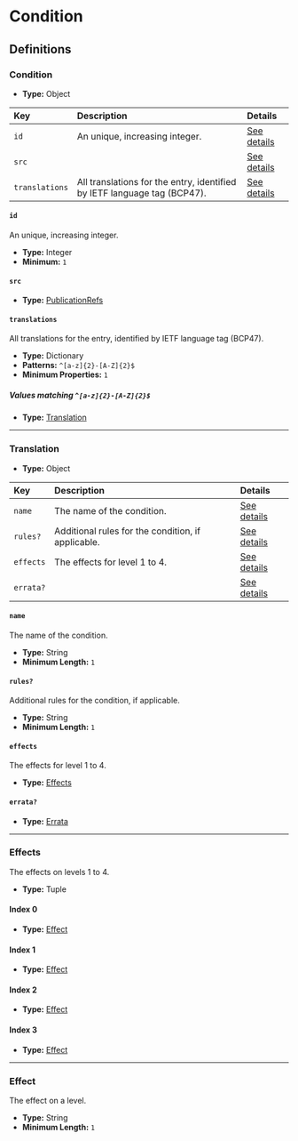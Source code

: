 # Condition

## Definitions

### <a name="Condition"></a> Condition

- **Type:** Object

Key | Description | Details
:-- | :-- | :--
`id` | An unique, increasing integer. | <a href="#Condition/id">See details</a>
`src` |  | <a href="#Condition/src">See details</a>
`translations` | All translations for the entry, identified by IETF language tag (BCP47). | <a href="#Condition/translations">See details</a>

#### <a name="Condition/id"></a> `id`

An unique, increasing integer.

- **Type:** Integer
- **Minimum:** `1`

#### <a name="Condition/src"></a> `src`

- **Type:** <a href="./_PublicationRef.md#PublicationRefs">PublicationRefs</a>

#### <a name="Condition/translations"></a> `translations`

All translations for the entry, identified by IETF language tag (BCP47).

- **Type:** Dictionary
- **Patterns:** `^[a-z]{2}-[A-Z]{2}$`
- **Minimum Properties:** `1`

##### Values matching `^[a-z]{2}-[A-Z]{2}$`

- **Type:** <a href="#Translation">Translation</a>

---

### <a name="Translation"></a> Translation

- **Type:** Object

Key | Description | Details
:-- | :-- | :--
`name` | The name of the condition. | <a href="#Translation/name">See details</a>
`rules?` | Additional rules for the condition, if applicable. | <a href="#Translation/rules">See details</a>
`effects` | The effects for level 1 to 4. | <a href="#Translation/effects">See details</a>
`errata?` |  | <a href="#Translation/errata">See details</a>

#### <a name="Translation/name"></a> `name`

The name of the condition.

- **Type:** String
- **Minimum Length:** `1`

#### <a name="Translation/rules"></a> `rules?`

Additional rules for the condition, if applicable.

- **Type:** String
- **Minimum Length:** `1`

#### <a name="Translation/effects"></a> `effects`

The effects for level 1 to 4.

- **Type:** <a href="#Effects">Effects</a>

#### <a name="Translation/errata"></a> `errata?`

- **Type:** <a href="./_Erratum.md#Errata">Errata</a>

---

### <a name="Effects"></a> Effects

The effects on levels 1 to 4.

- **Type:** Tuple

#### Index 0

- **Type:** <a href="#Effect">Effect</a>

#### Index 1

- **Type:** <a href="#Effect">Effect</a>

#### Index 2

- **Type:** <a href="#Effect">Effect</a>

#### Index 3

- **Type:** <a href="#Effect">Effect</a>

---

### <a name="Effect"></a> Effect

The effect on a level.

- **Type:** String
- **Minimum Length:** `1`